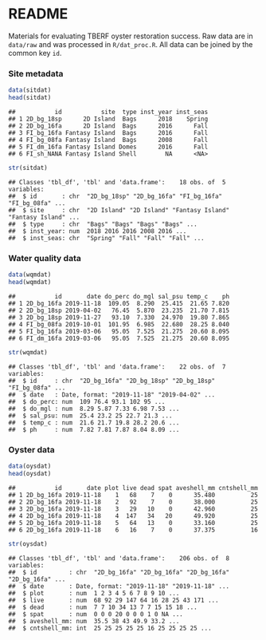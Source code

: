 
# README

Materials for evaluating TBERF oyster restoration success. Raw data are
in `data/raw` and was processed in `R/dat_proc.R`. All data can be
joined by the common key `id`.

### Site metadata

``` r
data(sitdat)
head(sitdat)
```

    ##           id           site  type inst_year inst_seas
    ## 1 2D_bg_18sp      2D Island  Bags      2018    Spring
    ## 2 2D_bg_16fa      2D Island  Bags      2016      Fall
    ## 3 FI_bg_16fa Fantasy Island  Bags      2016      Fall
    ## 4 FI_bg_08fa Fantasy Island  Bags      2008      Fall
    ## 5 FI_dm_16fa Fantasy Island Domes      2016      Fall
    ## 6 FI_sh_NANA Fantasy Island Shell        NA      <NA>

``` r
str(sitdat)
```

    ## Classes 'tbl_df', 'tbl' and 'data.frame':    18 obs. of  5 variables:
    ##  $ id       : chr  "2D_bg_18sp" "2D_bg_16fa" "FI_bg_16fa" "FI_bg_08fa" ...
    ##  $ site     : chr  "2D Island" "2D Island" "Fantasy Island" "Fantasy Island" ...
    ##  $ type     : chr  "Bags" "Bags" "Bags" "Bags" ...
    ##  $ inst_year: num  2018 2016 2016 2008 2016 ...
    ##  $ inst_seas: chr  "Spring" "Fall" "Fall" "Fall" ...

### Water quality data

``` r
data(wqmdat)
head(wqmdat)
```

    ##           id       date do_perc do_mgl sal_psu temp_c    ph
    ## 1 2D_bg_16fa 2019-11-18  109.05  8.290  25.415  21.65 7.820
    ## 2 2D_bg_18sp 2019-04-02   76.45  5.870  23.235  21.70 7.815
    ## 3 2D_bg_18sp 2019-11-27   93.10  7.330  24.970  19.80 7.865
    ## 4 FI_bg_08fa 2019-10-01  101.95  6.985  22.680  28.25 8.040
    ## 5 FI_bg_16fa 2019-03-06   95.05  7.525  21.275  20.60 8.095
    ## 6 FI_dm_16fa 2019-03-06   95.05  7.525  21.275  20.60 8.095

``` r
str(wqmdat)
```

    ## Classes 'tbl_df', 'tbl' and 'data.frame':    22 obs. of  7 variables:
    ##  $ id     : chr  "2D_bg_16fa" "2D_bg_18sp" "2D_bg_18sp" "FI_bg_08fa" ...
    ##  $ date   : Date, format: "2019-11-18" "2019-04-02" ...
    ##  $ do_perc: num  109 76.4 93.1 102 95 ...
    ##  $ do_mgl : num  8.29 5.87 7.33 6.98 7.53 ...
    ##  $ sal_psu: num  25.4 23.2 25 22.7 21.3 ...
    ##  $ temp_c : num  21.6 21.7 19.8 28.2 20.6 ...
    ##  $ ph     : num  7.82 7.81 7.87 8.04 8.09 ...

### Oyster data

``` r
data(oysdat)
head(oysdat)
```

    ##           id       date plot live dead spat aveshell_mm cntshell_mm
    ## 1 2D_bg_16fa 2019-11-18    1   68    7    0      35.480          25
    ## 2 2D_bg_16fa 2019-11-18    2   92    7    0      38.000          25
    ## 3 2D_bg_16fa 2019-11-18    3   29   10    0      42.960          25
    ## 4 2D_bg_16fa 2019-11-18    4  147   34   20      49.920          25
    ## 5 2D_bg_16fa 2019-11-18    5   64   13    0      33.160          25
    ## 6 2D_bg_16fa 2019-11-18    6   16    7    0      37.375          16

``` r
str(oysdat)
```

    ## Classes 'tbl_df', 'tbl' and 'data.frame':    206 obs. of  8 variables:
    ##  $ id         : chr  "2D_bg_16fa" "2D_bg_16fa" "2D_bg_16fa" "2D_bg_16fa" ...
    ##  $ date       : Date, format: "2019-11-18" "2019-11-18" ...
    ##  $ plot       : num  1 2 3 4 5 6 7 8 9 10 ...
    ##  $ live       : num  68 92 29 147 64 16 28 25 43 171 ...
    ##  $ dead       : num  7 7 10 34 13 7 7 15 15 18 ...
    ##  $ spat       : num  0 0 0 20 0 0 0 1 0 NA ...
    ##  $ aveshell_mm: num  35.5 38 43 49.9 33.2 ...
    ##  $ cntshell_mm: int  25 25 25 25 25 16 25 25 25 25 ...
